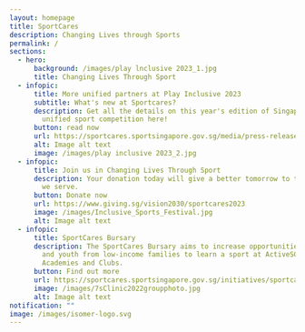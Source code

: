 ```yaml
---
layout: homepage
title: SportCares
description: Changing Lives through Sports
permalink: /
sections:
  - hero:
      background: /images/play lnclusive 2023_1.jpg
      title: Changing Lives Through Sport
  - infopic:
      title: More unified partners at Play Inclusive 2023
      subtitle: What's new at Sportcares?
      description: Get all the details on this year's edition of Singapore’s biggest
        unified sport competition here!
      button: read now
      url: https://sportcares.sportsingapore.gov.sg/media/press-release/playinclusive-2023/
      alt: Image alt text
      image: /images/play inclusive 2023_2.jpg
  - infopic:
      title: Join us in Changing Lives Through Sport
      description: Your donation today will give a better tomorrow to the communities
        we serve.
      button: Donate now
      url: https://www.giving.sg/vision2030/sportcares2023
      image: /images/Inclusive_Sports_Festival.jpg
      alt: Image alt text
  - infopic:
      title: SportCares Bursary
      description: The SportCares Bursary aims to increase opportunities for children
        and youth from low-income families to learn a sport at ActiveSG
        Academies and Clubs.
      button: Find out more
      url: https://sportcares.sportsingapore.gov.sg/initiatives/sportcaresbursary
      image: /images/7sClinic2022groupphoto.jpg
      alt: Image alt text
notification: ""
image: /images/isomer-logo.svg
---
```

